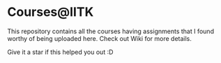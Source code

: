 # Courses@IITK

This repository contains all the courses having assignments that I found worthy of being uploaded here.
Check out Wiki for more details.

Give it a star if this helped you out :D
